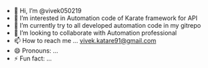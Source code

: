 - 👋 Hi, I’m @vivek050219
- 👀 I’m interested in Automation code of Karate framework for API
- 🌱 I’m currently try to all developed automation code in my gitrepo
- 💞️ I’m looking to collaborate with Automation professional
- 📫 How to reach me ... vivek.katare91@gmail.com
- 😄 Pronouns: ...
- ⚡ Fun fact: ...

<!---
vivek050219/vivek050219 is a ✨ special ✨ repository because its `README.md` (this file) appears on your GitHub profile.
You can click the Preview link to take a look at your changes.
--->
